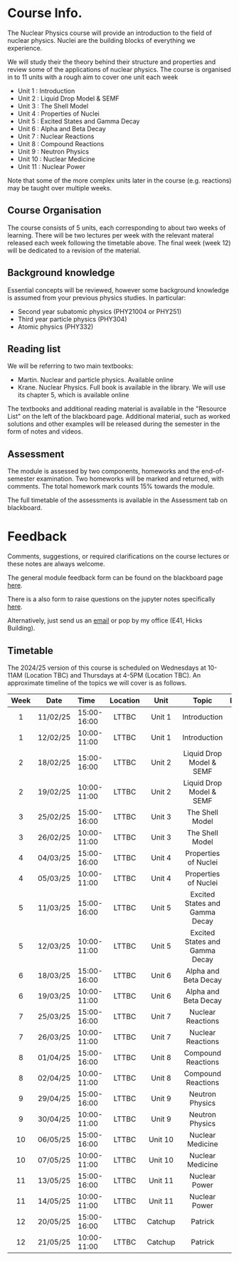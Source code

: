 # Course Info.

The Nuclear Physics course will provide an introduction to the field of nuclear physics. Nuclei are the building blocks of 
everything we experience.

We will study their the theory behind their structure and properties and review some of the applications of nuclear physics. 
The course is organised in to 11 units with a rough aim to cover one unit each week
- Unit  1 : Introduction
- Unit  2 : Liquid Drop Model & SEMF
- Unit  3 : The Shell Model
- Unit  4 : Properties of Nuclei
- Unit  5 : Excited States and Gamma Decay
- Unit  6 : Alpha and Beta Decay
- Unit  7 : Nuclear Reactions
- Unit  8 : Compound Reactions
- Unit  9 : Neutron Physics
- Unit 10 : Nuclear Medicine 
- Unit 11 : Nuclear Power

Note that some of the more complex units later in the course (e.g. reactions) may be taught over multiple weeks.

## Course Organisation
The course consists of 5 units, each corresponding to about two weeks of learning. 
There will be two lectures per week with the relevant materal released each week following the timetable above.
The final week (week 12) will be dedicated to a revision of the material. 

## Background knowledge
Essential concepts will be reviewed, however some background knowledge is assumed from your previous physics studies. In 
particular:

- Second year subatomic physics (PHY21004 or PHY251)
- Third year particle physics (PHY304)
- Atomic physics (PHY332)

## Reading list
We will be referring to two main textbooks:
- Martin. Nuclear and particle physics. Available online
- Krane. Nuclear Physics. Full book is available in the library. We will use its chapter 5, which is available online

The textbooks and additional reading material is available in the "Resource List" on the left of the blackboard page.
Additional material, such as worked solutions and other examples will be released during the semester in the form of notes and 
videos. 


## Assessment
The module is assessed by two components, homeworks and the end-of-semester examination. Two homeworks will be marked and returned, with comments.  The total homework mark counts 15% towards the module. 

The full timetable of the assessments is available in the Assessment tab on blackboard.


# Feedback

Comments, suggestions, or required clarifications on the course lectures or these notes are always welcome.

The general module feedback form can be found on the blackboard page [here](https://blackboardlink).

There is a also form to raise questions on the jupyter notes specifically [here](https://googleforms).

Alternatively, just send us an [email](mailto:p.stowell@sheffield.ac.uk) or pop by my office (E41, Hicks Building).



## Timetable

The 2024/25 version of this course is scheduled on Wednesdays at 10-11AM (Location TBC) and Thursdays at 4-5PM (Location TBC).
An approximate timeline of the topics we will cover is as follows.


| Week | Date | Time | Location | Unit | Topic | Lecturer | 
| :-: | :-: | :- | :-: | :-: | :-: | :-: |
| 1 | 11/02/25 | 15:00-16:00 | LTTBC | Unit 1 | Introduction | Patrick 
| 1 | 12/02/25 | 10:00-11:00 | LTTBC | Unit 1 | Introduction | Patrick 
| 2 | 18/02/25 | 15:00-16:00 | LTTBC | Unit 2 | Liquid Drop Model & SEMF | Patrick 
| 2 | 19/02/25 | 10:00-11:00 | LTTBC | Unit 2 | Liquid Drop Model & SEMF | Patrick 
| 3 | 25/02/25 | 15:00-16:00 | LTTBC | Unit 3 | The Shell Model | Patrick 
| 3 | 26/02/25 | 10:00-11:00 | LTTBC | Unit 3 | The Shell Model | Patrick 
| 4 | 04/03/25 | 15:00-16:00 | LTTBC | Unit 4 | Properties of Nuclei | Patrick 
| 4 | 05/03/25 | 10:00-11:00 | LTTBC | Unit 4 | Properties of Nuclei | Patrick 
| 5 | 11/03/25 | 15:00-16:00 | LTTBC | Unit 5 | Excited States and Gamma Decay | Patrick  
| 5 | 12/03/25 | 10:00-11:00 | LTTBC | Unit 5 | Excited States and Gamma Decay | Patrick 
| 6 | 18/03/25 | 15:00-16:00 | LTTBC | Unit 6 | Alpha and Beta Decay | Liz 
| 6 | 19/03/25 | 10:00-11:00 | LTTBC | Unit 6 | Alpha and Beta Decay | Liz 
| 7 | 25/03/25 | 15:00-16:00 | LTTBC | Unit 7 | Nuclear Reactions | Patrick 
| 7 | 26/03/25 | 10:00-11:00 | LTTBC | Unit 7 | Nuclear Reactions | Patrick  
| 8 | 01/04/25 | 15:00-16:00 | LTTBC | Unit 8 | Compound Reactions | Patrick  
| 8 | 02/04/25 | 10:00-11:00 | LTTBC | Unit 8 | Compound Reactions | Patrick  
| 9 | 29/04/25 | 15:00-16:00 | LTTBC | Unit 9 | Neutron Physics | Patrick  
| 9 | 30/04/25 | 10:00-11:00 | LTTBC | Unit 9 | Neutron Physics | Patrick  
| 10 | 06/05/25 | 15:00-16:00 | LTTBC | Unit 10 | Nuclear Medicine | Jon  
| 10 | 07/05/25 | 10:00-11:00 | LTTBC | Unit 10 | Nuclear Medicine | Jon  
| 11 | 13/05/25 | 15:00-16:00 | LTTBC | Unit 11 | Nuclear Power | Liz 
| 11 | 14/05/25 | 10:00-11:00 | LTTBC | Unit 11 | Nuclear Power | Liz 
| 12 | 20/05/25 | 15:00-16:00 | LTTBC | Catchup | Patrick 
| 12 | 21/05/25 | 10:00-11:00 | LTTBC | Catchup | Patrick 

